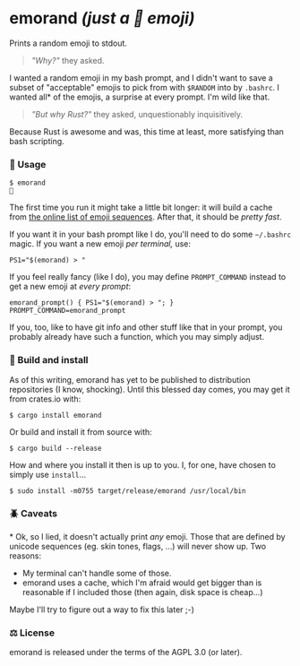 # emorand *(just a 🎲 emoji)*

Prints a random emoji to stdout.

> *"Why?"* they asked.

I wanted a random emoji in my bash prompt, and I didn't want to save a subset of "acceptable" emojis to pick from with `$RANDOM` into by `.bashrc`. I wanted all\* of the emojis, a surprise at every prompt. I'm wild like that.

> *"But why Rust?"* they asked, unquestionably inquisitively.

Because Rust is awesome and was, this time at least, more satisfying than bash scripting.

### 📖 Usage

    $ emorand
    👏

The first time you run it might take a little bit longer: it will build a cache from [the online list of emoji sequences](https://unicode.org/Public/emoji/13.1/emoji-sequences.txt). After that, it should be *pretty fast*.

If you want it in your bash prompt like I do, you'll need to do some `~/.bashrc` magic. If you want a new emoji *per terminal,* use:

    PS1="$(emorand) > "

If you feel really fancy (like I do), you may define `PROMPT_COMMAND` instead to get a new emoji at *every prompt*:

    emorand_prompt() { PS1="$(emorand) > "; }
    PROMPT_COMMAND=emorand_prompt

If you, too, like to have git info and other stuff like that in your prompt, you probably already have such a function, which you may simply adjust.

### 🔧 Build and install

As of this writing, emorand has yet to be published to distribution repositories (I know, shocking). Until this blessed day comes, you may get it from crates.io with:

    $ cargo install emorand

Or build and install it from source with:

    $ cargo build --release

How and where you install it then is up to you. I, for one, have chosen to simply use `install`...

    $ sudo install -m0755 target/release/emorand /usr/local/bin

### 🪲 Caveats

\* Ok, so I lied, it doesn't actually print *any* emoji. Those that are defined by unicode sequences (eg. skin tones, flags, ...) will never show up. Two reasons:

- My terminal can't handle some of those.
- emorand uses a cache, which I'm afraid would get bigger than is reasonable if I included those (then again, disk space is cheap...)

Maybe I'll try to figure out a way to fix this later ;-)

### ⚖️ License

emorand is released under the terms of the AGPL 3.0 (or later).
